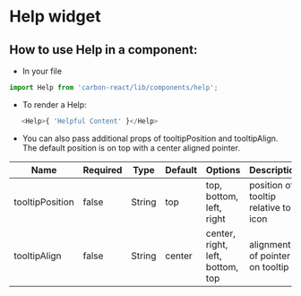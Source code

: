 # Help widget

## How to use Help in a component:

* In your file

```javascript
import Help from 'carbon-react/lib/components/help';
```

*  To render a Help:

```javascript
   <Help>{ 'Helpful Content' }</Help>
```

 *  You can also pass additional props of tooltipPosition and tooltipAlign. The default position is on top with a center aligned pointer.

| Name           | Required    | Type           | Default       | Options                            | Description  |
| -------------- | ----------- | -------------  | ------------- | ---------------------------------- | ------------ |
| tooltipPosition| false       | String         |      top      |  top, bottom, left, right          | position of tooltip relative to icon|
| tooltipAlign | false       | String         |      center   |  center, right, left, bottom, top  | alignment of pointer on tooltip|
